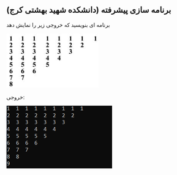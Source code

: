 ## برنامه سازی پیشرفته (دانشکده شهید بهشتی کرج)


برنامه ای بنویسید که خروجی زیر را نمایش دهد

<img src="./docs/question.jpg">

خروجی:

<img src="./docs/answer.png">
